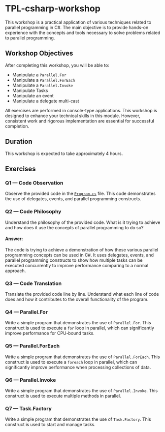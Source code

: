 ﻿# TPL-csharp-workshop

This workshop is a practical application of various techniques related to parallel programming in C#. The main objective is to provide hands-on experience with the concepts and tools necessary to solve problems related to parallel programming.

## Workshop Objectives

After completing this workshop, you will be able to:

- Manipulate a `Parallel.For`
- Manipulate a `Parallel.ForEach`
- Manipulate a `Parallel.Invoke`
- Manipulate Tasks
- Manipulate an event
- Manipulate a delegate multi-cast

All exercises are performed in console-type applications. This workshop is designed to enhance your technical skills in this module. However, consistent work and rigorous implementation are essential for successful completion.

## Duration

This workshop is expected to take approximately 4 hours.

## Exercises

### Q1 — Code Observation

Observe the provided code in the [`Program.cs`](https://github.com/sikatikenmogne/TPL-csharp-workshop/commit/ba841952320025a2d565df6f4146fbba2fb42fdd?diff=unified&w=0#diff-0b69b473fe937040615d69f606751f61ddbc2e3a1849360ff2456c22afe88c0b) file. This code demonstrates the use of delegates, events, and parallel programming constructs.

### Q2 — Code Philosophy

Understand the philosophy of the provided code. What is it trying to achieve and how does it use the concepts of parallel programming to do so?

#### Answer:
The code is trying to achieve a demonstration of how these various parallel programming concepts can be used in C#. It uses delegates, events, and parallel programming constructs to show how multiple tasks can be executed concurrently to improve performance comparing to a normal approach.

### Q3 — Code Translation

Translate the provided code line by line. Understand what each line of code does and how it contributes to the overall functionality of the program.

### Q4 — Parallel.For

Write a simple program that demonstrates the use of `Parallel.For`. This construct is used to execute a `for` loop in parallel, which can significantly improve performance for CPU-bound tasks.

### Q5 — Parallel.ForEach

Write a simple program that demonstrates the use of `Parallel.ForEach`. This construct is used to execute a `foreach` loop in parallel, which can significantly improve performance when processing collections of data.

### Q6 — Parallel.Invoke

Write a simple program that demonstrates the use of `Parallel.Invoke`. This construct is used to execute multiple methods in parallel.

### Q7 — Task.Factory

Write a simple program that demonstrates the use of `Task.Factory`. This construct is used to start and manage tasks.